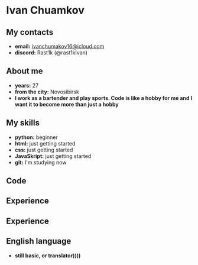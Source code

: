 # Ivan Chuamkov

## My contacts
* **email:** ivanchumakov16@icloud.com
* **discord:** Rast1k (@rast1kIvan)
## Аbout me
* **years:** 27 
* **from the city:** Novosibirsk
* **I work as a bartender and play sports. Code is like a hobby for me and I want it to become more than just a hobby**
## My skills
* **python:** beginner
* **html:** just getting started
* **css:** just getting started
* **JavaSkript:** just getting started
* **git:** I'm studying now
## Сode

## Experience

## Experience

## English language
* **still basic, or translator))))**